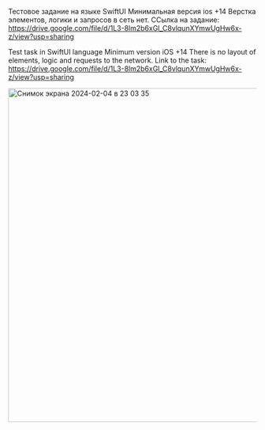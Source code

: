 Тестовое задание на языке SwiftUI 
Минимальная версия ios +14
Верстка элементов, логики и запросов в сеть нет. 
ССылка на задание: https://drive.google.com/file/d/1L3-8lm2b6xGl_C8vlqunXYmwUgHw6x-z/view?usp=sharing

Test task in SwiftUI language
Minimum version iOS +14
There is no layout of elements, logic and requests to the network.
Link to the task: https://drive.google.com/file/d/1L3-8lm2b6xGl_C8vlqunXYmwUgHw6x-z/view?usp=sharing

<img width="676" alt="Снимок экрана 2024-02-04 в 23 03 35" src="https://github.com/Croleack/productOneScreen/assets/121854191/3e0d2627-457a-4dc9-9ff9-9cd6db89a596">

